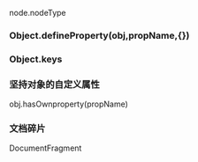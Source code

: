 

node.nodeType

### Object.defineProperty(obj,propName,{})

### Object.keys

### 坚持对象的自定义属性

obj.hasOwnproperty(propName)

### 文档碎片

DocumentFragment

